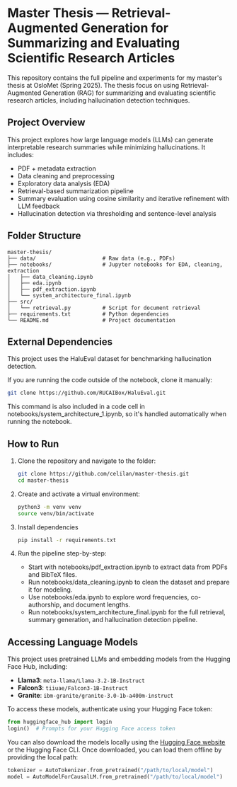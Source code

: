 # Master Thesis — Retrieval-Augmented Generation for Summarizing and Evaluating Scientific Research Articles

This repository contains the full pipeline and experiments for my master's thesis at OsloMet (Spring 2025). The thesis focus on using Retrieval-Augmented Generation (RAG) for summarizing and evaluating scientific research articles, including hallucination detection techniques.

## Project Overview

This project explores how large language models (LLMs) can generate interpretable research summaries while minimizing hallucinations. It includes:
- PDF + metadata extraction
- Data cleaning and preprocessing
- Exploratory data analysis (EDA)
- Retrieval-based summarization pipeline
- Summary evaluation using cosine similarity and iterative refinement with LLM feedback
- Hallucination detection via thresholding and sentence-level analysis

## Folder Structure

```text
master-thesis/
├── data/                     # Raw data (e.g., PDFs)
├── notebooks/                # Jupyter notebooks for EDA, cleaning, extraction
│   ├── data_cleaning.ipynb
│   ├── eda.ipynb
│   ├── pdf_extraction.ipynb
│   └── system_architecture_final.ipynb
├── src/
│   └── retrieval.py          # Script for document retrieval
├── requirements.txt          # Python dependencies
└── README.md                 # Project documentation
```

## External Dependencies

This project uses the HaluEval dataset for benchmarking hallucination detection. 

If you are running the code outside of the notebook, clone it manually:

```bash
git clone https://github.com/RUCAIBox/HaluEval.git
```

This command is also included in a code cell in notebooks/system_architecture_1.ipynb, so it's handled automatically when running the notebook.

## How to Run

1. Clone the repository and navigate to the folder:

   ```bash
   git clone https://github.com/celilan/master-thesis.git
   cd master-thesis

2. Create and activate a virtual environment:

    ```bash
    python3 -m venv venv
    source venv/bin/activate

3. Install dependencies

    ```bash
    pip install -r requirements.txt

4. Run the pipeline step-by-step:

    - Start with notebooks/pdf_extraction.ipynb to extract data from PDFs and BibTeX files.
    - Run notebooks/data_cleaning.ipynb to clean the dataset and prepare it for modeling.
    - Use notebooks/eda.ipynb to explore word frequencies, co-authorship, and document lengths.
    - Run notebooks/system_architecture_final.ipynb for the full retrieval, summary generation, and hallucination detection pipeline.

## Accessing Language Models

This project uses pretrained LLMs and embedding models from the Hugging Face Hub, including:

- **Llama3**: `meta-llama/Llama-3.2-1B-Instruct`
- **Falcon3**: `tiiuae/Falcon3-1B-Instruct`
- **Granite**: `ibm-granite/granite-3.0-1b-a400m-instruct`

To access these models, authenticate using your Hugging Face token:

```python
from huggingface_hub import login
login()  # Prompts for your Hugging Face access token
```

You can also download the models locally using the [Hugging Face website](https://huggingface.co/models) or the Hugging Face CLI. Once downloaded, you can load them offline by providing the local path:

```python
tokenizer = AutoTokenizer.from_pretrained("/path/to/local/model")
model = AutoModelForCausalLM.from_pretrained("/path/to/local/model")
```




